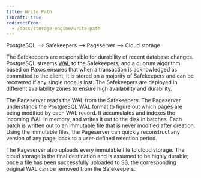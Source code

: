 ```yaml
---
title: Write Path
isDraft: true
redirectFrom:
  - /docs/storage-engine/write-path
---
```


PostgreSQL --> Safekeepers --> Pageserver --> Cloud storage

The Safekeepers are responsible for durability of recent database changes. PostgreSQL streams [WAL](../glossary/#postgres) to the Safekeepers, and a quorum algorithm based on Paxos ensures that when a transaction is acknowledged as committed to the client, it is stored on a majority of Safekeepers and can be recovered if any single node is lost. The Safekeepers are deployed in different availability zones to ensure high availability and durability.

The Pageserver reads the WAL from the Safekeepers. The Pageserver understands the PostgreSQL WAL format to figure out which pages are being modified by each WAL record. It accumulates and indexes the incoming WAL in memory, and writes it out to the disk in batches. Each batch is written out to an immutable file that is never modified after creation. Using the immutable files, the Pageserver can quickly reconstruct any version of any page, back to a user-defined retention period.

The Pageserver also uploads every immutable file to cloud storage. The cloud storage is the final destination and is assumed to be highly durable; once a file has been successfully uploaded to S3, the corresponding original WAL can be removed from the Safekeepers.
